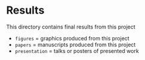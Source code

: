 # Results

This directory contains final results from this project

- `figures` = graphics produced from this project
- `papers` = manuscripts produced from this project
- `presentation` = talks or posters of presented work
